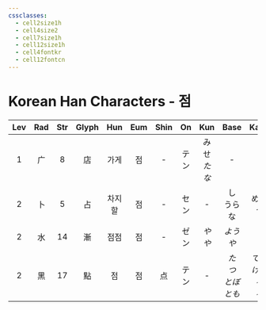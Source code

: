 ```yaml
---
cssclasses:
  - cell2size1h
  - cell4size2
  - cell7size1h
  - cell12size1h
  - cell4fontkr
  - cell12fontcn
---
```


# Korean Han Characters - 점

| Lev | Rad | Str | Glyph | Hun | Eum | Shin | On  |    Kun     |         Base         |         Kana         | Simp |     Man      | Can  | Viet  |
| :-: | :-: | :-: | :---: | :-: | :-: | :--: | :-: | :--------: | :------------------: | :------------------: | :--: | :----------: | :--: | :---: |
|  1  |  广  |  8  |   店   | 가게  |  점  |  -   | テン  | みせ<br>*たな* |          -           |          -           |  -   |     diàn     | dim3 | điếm  |
|  2  |  卜  |  5  |   占   | 차지할 |  점  |  -   | セン  |     -      |       し<br>うらな       |       める<br>う        |  -   | zhān<br>zhàn | zim1 | chiêm |
|  2  |  水  | 14  |   漸   | 점점  |  점  |  -   | ゼン  |    *やや*    |        *ようや*         |         *く*          |  渐   |     jiàn     | zim6 | tiệm  |
|  2  |  黑  | 17  |   點   |  점  |  점  |  点   | テン  |     -      | *た<br>つ<br>とぼ<br>とも* | *てる<br>ける<br>る<br>る* |  点   |     diǎn     | dim2 | điểm  |

